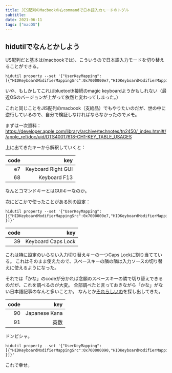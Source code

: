 ```yaml
---
title: JIS配列のMacbookの右commandで日本語入力モードのトグル
subtitle:
date: 2021-06-11
tags: ["macOS"]
---
```

## hidutilでなんとかしよう

US配列だと基本は(macbookでは)、こういうので日本語入力モードを切り替えることができる。

```
hidutil property --set '{"UserKeyMapping":[{"HIDKeyboardModifierMappingSrc":0x7000000e7,"HIDKeyboardModifierMappingDst":0x700000068}]}'
```

いや、もしかしてこれはbluetooth接続のmagic keyboardようかもしれない（最近OSのバージョンが上がって依然と変わってしまった。）

これと同じことをJIS配列のmacbook（支給品）でもやりたいのだが、世の中に逆行しているので、自分で検証しなければならなかったのでメモ。

まずは一次資料： https://developer.apple.com/library/archive/technotes/tn2450/_index.html#//apple_ref/doc/uid/DTS40017618-CH1-KEY_TABLE_USAGES

上に出てきたキーから解釈していくと：

| code |                 key |
|-----:|--------------------:|
|   e7 |  Keyboard Right GUI |
|   68 |  Keyboard F13       |

なんとコマンドキーとはGUIキーなのか。

次にどこかで使ったことがある別の設定：

```
hidutil property --set '{"UserKeyMapping":[{"HIDKeyboardModifierMappingSrc":0x7000000e7,"HIDKeyboardModifierMappingDst":0x700000039 }]}'
```

| code |                 key |
|-----:|--------------------:|
|   39 |  Keyboard Caps Lock |

これは特に設定のいらない入力切り替えキーの一つCaps Lockに割り当てている。
これはそのまま使えたので、スペースキーの隣の隣は入力ソースの切り替えに使えるようになった。


それでは「かな」のcodeが分かれば念願のスペースキーの隣で切り替えできるのだが、これを調べるのが大変。
全部調べたと言っておきながら「かな」がない日本語記事のなんと多いことか。
なんとか[それらしいの](https://qiita.com/nariya/items/0065c630653573ae7268)を探し出してきた。

| code |                 key |
|-----:|--------------------:|
|   90 |       Japanese Kana |
|   91 |                英数 |

ドンピシャ。

```
hidutil property --set '{"UserKeyMapping":[{"HIDKeyboardModifierMappingSrc":0x700000090,"HIDKeyboardModifierMappingDst":0x700000039 }]}'
```

これで幸せ。
